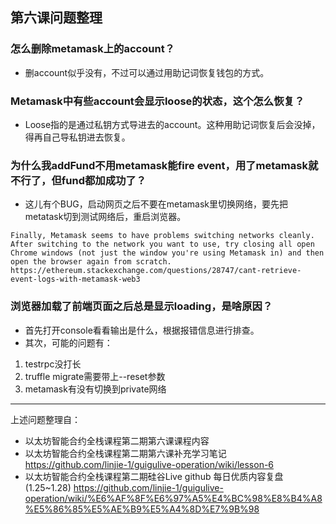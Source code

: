 ## 第六课问题整理

### 怎么删除metamask上的account？ 
* 删account似乎没有，不过可以通过用助记词恢复钱包的方式。 

### Metamask中有些account会显示loose的状态，这个怎么恢复？ 
* Loose指的是通过私钥方式导进去的account。这种用助记词恢复后会没掉，得再自己导私钥进去恢复。 

### 为什么我addFund不用metamask能fire event，用了metamask就不行了，但fund都加成功了？  
* 这儿有个BUG，启动网页之后不要在metamask里切换网络，要先把metatask切到测试网络后，重启浏览器。 
```
Finally, Metamask seems to have problems switching networks cleanly. After switching to the network you want to use, try closing all open Chrome windows (not just the window you're using Metamask in) and then open the browser again from scratch.
https://ethereum.stackexchange.com/questions/28747/cant-retrieve-event-logs-with-metamask-web3
```

### 浏览器加载了前端页面之后总是显示loading，是啥原因？ 
* 首先打开console看看输出是什么，根据报错信息进行排查。 
* 其次，可能的问题有：
1. testrpc没打长 
2. truffle migrate需要带上--reset参数 
3. metamask有没有切换到private网络 

---
上述问题整理自：
* 以太坊智能合约全栈课程第二期第六课课程内容 
* 以太坊智能合约全栈课程第二期第六课补充学习笔记 
https://github.com/linjie-1/guigulive-operation/wiki/lesson-6
* 以太坊智能合约全栈课程第二期硅谷Live github 每日优质内容复盘(1.25~1.28) 
https://github.com/linjie-1/guigulive-operation/wiki/%E6%AF%8F%E6%97%A5%E4%BC%98%E8%B4%A8%E5%86%85%E5%AE%B9%E5%A4%8D%E7%9B%98

